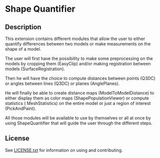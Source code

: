 # Shape Quantifier

## Description

This extension contains different modules that allow the user to either quantify differences between two models or make measurements on the shape of a model.

The user will first have the possibility to make some preprocessing on the models by cropping them (EasyClip) and/or making registration between models (SurfaceRegistration).

Then he will have the choice to compute distances between points (Q3DC) or angles between lines (Q3DC) or planes (AnglePlanes).

He will finally be able to create distance maps (ModelToModelDistance) to either display them as color maps (ShapePopulationViewer) or compute statistics ( MeshStatistics) on the entire model or just a region of interest (PickAndPaint).

All those modules will be available to use by themselves or all at once by using ShapeQuantifier that will guide the user through the different steps.


## License

See [LICENSE.txt](LICENSE.txt) for information on using and contributing.

